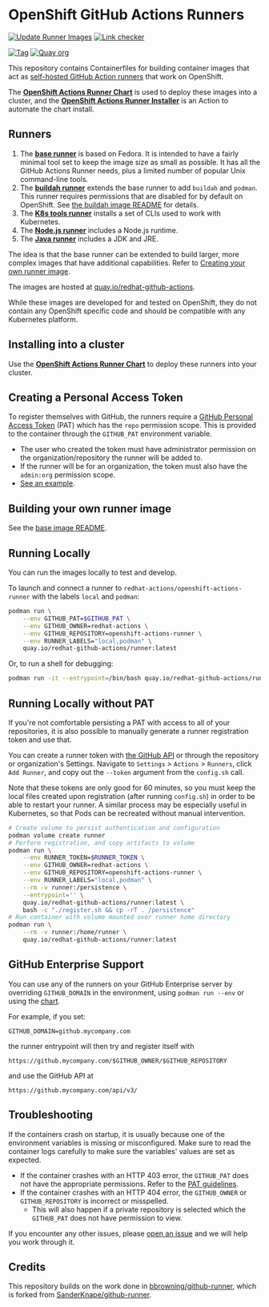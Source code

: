 # OpenShift GitHub Actions Runners

[![Update Runner Images](https://github.com/redhat-actions/openshift-actions-runner/actions/workflows/update_images.yml/badge.svg)](https://github.com/redhat-actions/openshift-actions-runner/actions/workflows/update_images.yml)
[![Link checker](https://github.com/redhat-actions/openshift-actions-runner/actions/workflows/link_check.yml/badge.svg)](https://github.com/redhat-actions/openshift-actions-runner/actions/workflows/link_check.yml)

[![Tag](https://img.shields.io/github/v/tag/redhat-actions/openshift-actions-runner)](https://github.com/redhat-actions/openshift-actions-runner/tags)
[![Quay org](https://img.shields.io/badge/quay-redhat--github--actions-red)](https://quay.io/organization/redhat-github-actions)

This repository contains Containerfiles for building container images that act as [self-hosted GitHub Action runners](https://docs.github.com/en/free-pro-team@latest/actions/hosting-your-own-runners/about-self-hosted-runners) that work on OpenShift.

The [**OpenShift Actions Runner Chart**](https://github.com/redhat-actions/openshift-actions-runner-chart) is used to deploy these images into a cluster, and the [**OpenShift Actions Runner Installer**](https://github.com/redhat-actions/openshift-actions-runner-installer) is an Action to automate the chart install.

## Runners
1. The [**base runner**](./base) is based on Fedora. It is intended to have a fairly minimal tool set to keep the image size as small as possible. It has all the GitHub Actions Runner needs, plus a limited number of popular Unix command-line tools.
2. The [**buildah runner**](./buildah) extends the base runner to add `buildah` and `podman`. This runner requires permissions that are disabled for by default on OpenShift. See [the buildah image README](./buildah/#README.md) for details.
3. The [**K8s tools runner**](./k8s-tools) installs a set of CLIs used to work with Kubernetes.
4. The [**Node.js runner**](./node) includes a Node.js runtime.
5. The [**Java runner**](./java) includes a JDK and JRE.

The idea is that the base runner can be extended to build larger, more complex images that have additional capabilities. Refer to [Creating your own runner image](./base#creating-your-own-runner-image).

The images are hosted at [quay.io/redhat-github-actions](https://quay.io/redhat-github-actions/).

While these images are developed for and tested on OpenShift, they do not contain any OpenShift specific code and should be compatible with any Kubernetes platform.

## Installing into a cluster
Use the [**OpenShift Actions Runner Chart**](https://github.com/redhat-actions/openshift-actions-runner-chart) to deploy these runners into your cluster.

<a id="pat-guidelines"></a>
## Creating a Personal Access Token
To register themselves with GitHub, the runners require a [GitHub Personal Access Token](https://docs.github.com/en/free-pro-team@latest/github/authenticating-to-github/creating-a-personal-access-token) (PAT) which has the `repo` permission scope. This is provided to the container through the `GITHUB_PAT` environment variable.
- The user who created the token must have administrator permission on the organization/repository the runner will be added to.
- If the runner will be for an organization, the token must also have the `admin:org` permission scope.
- [See an example](./pat-creation.png).

## Building your own runner image
See the [base image README](./base/#own-image).

## Running Locally
You can run the images locally to test and develop.

To launch and connect a runner to `redhat-actions/openshift-actions-runner` with the labels `local` and `podman`:
```sh
podman run \
    --env GITHUB_PAT=$GITHUB_PAT \
    --env GITHUB_OWNER=redhat-actions \
    --env GITHUB_REPOSITORY=openshift-actions-runner \
    --env RUNNER_LABELS="local,podman" \
    quay.io/redhat-github-actions/runner:latest
```

Or, to run a shell for debugging:
```sh
podman run -it --entrypoint=/bin/bash quay.io/redhat-github-actions/runner:latest
```

## Running Locally without PAT

If you're not comfortable persisting a PAT with access to all of your repositories, it is also possible to manually generate a runner registration token and use that.

You can create a runner token with [the GitHub API](https://docs.github.com/en/rest/reference/actions#create-a-registration-token-for-an-organization) or through the repository or organization's Settings. Navigate to `Settings` > `Actions` > `Runners`, click `Add Runner`, and copy out the `--token` argument from the `config.sh` call.

Note that these tokens are only good for 60 minutes, so you must keep the local files created upon registration (after running `config.sh`) in order to be able to restart your runner. A similar process may be especially useful in Kubernetes, so that Pods can be recreated without manual intervention.

```sh
# Create volume to persist authentication and configuration
podman volume create runner
# Perform registration, and copy artifacts to volume
podman run \
    --env RUNNER_TOKEN=$RUNNER_TOKEN \
    --env GITHUB_OWNER=redhat-actions \
    --env GITHUB_REPOSITORY=openshift-actions-runner \
    --env RUNNER_LABELS="local,podman" \
    --rm -v runner:/persistence \
    --entrypoint='' \
    quay.io/redhat-github-actions/runner:latest \
    bash -c "./register.sh && cp -rT . /persistence"
# Run container with volume mounted over runner home directory
podman run \
    --rm -v runner:/home/runner \
    quay.io/redhat-github-actions/runner:latest
```

<a id="enterprise-support"></a>

## GitHub Enterprise Support
You can use any of the runners on your GitHub Enterprise server by overriding `GITHUB_DOMAIN` in the environment, using `podman run --env` or using the [chart](https://github.com/redhat-actions/openshift-actions-runner-chart).

For example, if you set:
```
GITHUB_DOMAIN=github.mycompany.com
```

the runner entrypoint will then try and register itself with

```
https://github.mycompany.com/$GITHUB_OWNER/$GITHUB_REPOSITORY
```

and use the GitHub API at

```
https://github.mycompany.com/api/v3/
```

## Troubleshooting
If the containers crash on startup, it is usually because one of the environment variables is missing or misconfigured. Make sure to read the container logs carefully to make sure the variables' values are set as expected.

- If the container crashes with an HTTP 403 error, the `GITHUB_PAT` does not have the appropriate permissions. Refer to the [PAT guidelines](#pat-guidelines).
- If the container crashes with an HTTP 404 error, the `GITHUB_OWNER` or `GITHUB_REPOSITORY` is incorrect or misspelled.
    - This will also happen if a private repository is selected which the `GITHUB_PAT` does not have permission to view.

If you encounter any other issues, please [open an issue](https://github.com/redhat-actions/openshift-actions-runner/issues) and we will help you work through it.

## Credits
This repository builds on the work done in [bbrowning/github-runner](https://github.com/bbrowning/github-runner), which is forked from [SanderKnape/github-runner](https://github.com/SanderKnape/github-runner).
